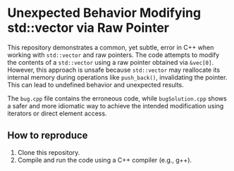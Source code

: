 # Unexpected Behavior Modifying std::vector via Raw Pointer

This repository demonstrates a common, yet subtle, error in C++ when working with `std::vector` and raw pointers. The code attempts to modify the contents of a `std::vector` using a raw pointer obtained via `&vec[0]`. However, this approach is unsafe because `std::vector` may reallocate its internal memory during operations like `push_back()`, invalidating the pointer. This can lead to undefined behavior and unexpected results.

The `bug.cpp` file contains the erroneous code, while `bugSolution.cpp` shows a safer and more idiomatic way to achieve the intended modification using iterators or direct element access.

## How to reproduce
1. Clone this repository.
2. Compile and run the code using a C++ compiler (e.g., g++).